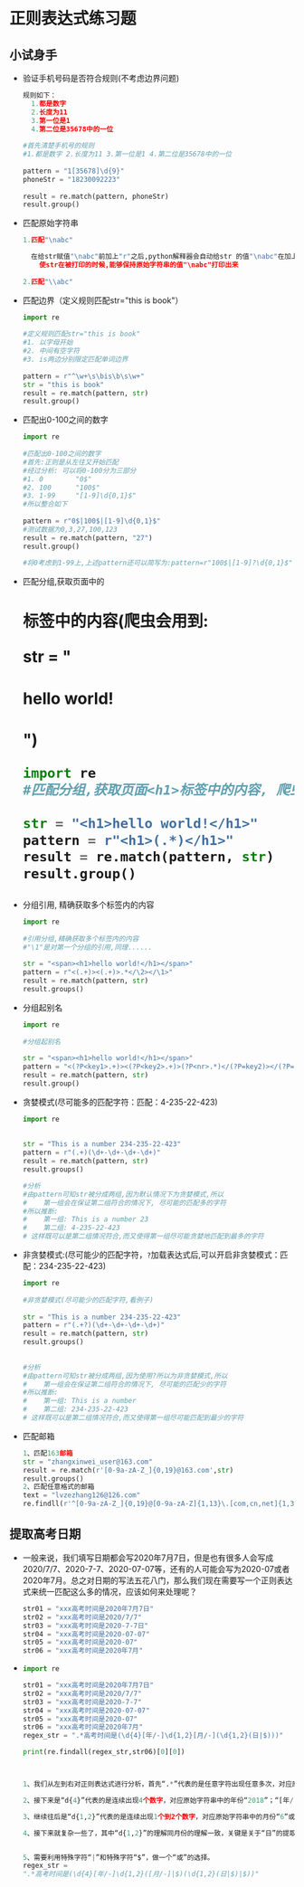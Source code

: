 # 正则表达式练习题

## 小试身手

- 验证手机号码是否符合规则(不考虑边界问题)

  ```python
  规则如下：
  	1.都是数字 
  	2.长度为11 
  	3.第一位是1 
  	4.第二位是35678中的一位
  	
  #首先清楚手机号的规则
  #1.都是数字 2.长度为11 3.第一位是1 4.第二位是35678中的一位
   
  pattern = "1[35678]\d{9}"
  phoneStr = "18230092223"
   
  result = re.match(pattern, phoneStr)
  result.group()
  
  ```

  

- 匹配原始字符串

  ```python
  1.匹配"\nabc"
  
   	在给str赋值"\nabc"前加上"r"之后,python解释器会自动给str	的值"\nabc"在加上一个"\".
      使str在被打印的时候,能够保持原始字符串的值"\nabc"打印出来
      
  2.匹配"\\abc"
  
  ```

  

- 匹配边界（定义规则匹配str="this is book"）

  ```python
  import re
   
  #定义规则匹配str="this is book"
  #1. 以字母开始
  #2. 中间有空字符
  #3. is两边分别限定匹配单词边界
   
  pattern = r"^\w+\s\bis\b\s\w+"
  str = "this is book"
  result = re.match(pattern, str)
  result.group()
  ```

  

- 匹配出0-100之间的数字

  ```python
  import re
   
  #匹配出0-100之间的数字
  #首先:正则是从左往又开始匹配
  #经过分析: 可以将0-100分为三部分
  #1. 0        "0$"
  #2. 100      "100$"
  #3. 1-99     "[1-9]\d{0,1}$"
  #所以整合如下
   
  pattern = r"0$|100$|[1-9]\d{0,1}$"
  #测试数据为0,3,27,100,123
  result = re.match(pattern, "27")
  result.group()
   
  #将0考虑到1-99上,上述pattern还可以简写为:pattern=r"100$|[1-9]?\d{0,1}$"
  ```

  

- 匹配分组,获取页面中的<h1>标签中的内容(爬虫会用到:

  str = "<h1>hello world!<h1>")

  ```python
  import re
  #匹配分组,获取页面<h1>标签中的内容, 爬虫的时候会用到
   
  str = "<h1>hello world!</h1>"
  pattern = r"<h1>(.*)</h1>"
  result = re.match(pattern, str)
  result.group()
  ```

- 分组引用, 精确获取多个标签内的内容

  ```python
  import re
   
  #引用分组,精确获取多个标签内的内容
  #"\1"是对第一个分组的引用,同理......
   
  str = "<span><h1>hello world!</h1></span>"
  pattern = r"<(.+)><(.+)>.*</\2></\1>"
  result = re.match(pattern, str)
  result.groups()
  
  ```

- 分组起别名

  ```python 
  import re
   
  #分组起别名
   
  str = "<span><h1>hello world!</h1></span>"
  pattern = "<(?P<key1>.+)><(?P<key2>.+)>(?P<nr>.*)</(?P=key2)></(?P=key1)>"
  result = re.match(pattern, str)
  result.group()
  ```

- 贪婪模式(尽可能多的匹配字符：匹配：4-235-22-423)

  ```python 
  import re
   
   
  str = "This is a number 234-235-22-423"
  pattern = r"(.+)(\d+-\d+-\d+-\d+)"
  result = re.match(pattern, str)
  result.groups()
  
  #分析 
  #由pattern可知str被分成两组,因为默认情况下为贪婪模式,所以
  #    第一组会在保证第二组符合的情况下, 尽可能的匹配多的字符
  #所以推断:
  #    第一组: This is a number 23
  #    第二组: 4-235-22-423
  # 这样既可以是第二组情况符合,而又使得第一组尽可能贪婪地匹配到最多的字符
  
  ```

- 非贪婪模式:(尽可能少的匹配字符，`?`加载表达式后,可以开启非贪婪模式：匹配：234-235-22-423)

  ```Python
  import re
   
  #非贪婪模式(尽可能少的匹配字符,看例子)
   
  str = "This is a number 234-235-22-423"
  pattern = r"(.+?)(\d+-\d+-\d+-\d+)"
  result = re.match(pattern, str)
  result.groups()
   
   
  #分析 
  #由pattern可知str被分成两组,因为使用?所以为非贪婪模式,所以
  #    第一组会在保证第二组符合的情况下, 尽可能的匹配少的字符
  #所以推断:
  #    第一组: This is a number 
  #    第二组: 234-235-22-423
  # 这样既可以是第二组情况符合,而又使得第一组尽可能匹配到最少的字符
  ```

- 匹配邮箱

  ```Python
  1、匹配163邮箱
  str = "zhangxinwei_user@163.com"
  result = re.match(r'[0-9a-zA-Z_]{0,19}@163.com',str)
  result.groups()
  2、匹配任意格式的邮箱
  text = "lvzezhang126@126.com"
  re.findll(r'^[0-9a-zA-Z_]{0,19}@[0-9a-zA-Z]{1,13}\.[com,cn,net]{1,3}$',text)
  ```

## 提取高考日期

- 一般来说，我们填写日期都会写2020年7月7日，但是也有很多人会写成2020/7/7、2020-7-7、2020-07-07等，还有的人可能会写为2020-07或者2020年7月。总之对日期的写法五花八门，那么我们现在需要写一个正则表达式来统一匹配这么多的情况，应该如何来处理呢？

  ```python
  str01 = "xxx高考时间是2020年7月7日"
  str02 = "xxx高考时间是2020/7/7"
  str03 = "xxx高考时间是2020-7-7日"
  str04 = "xxx高考时间是2020-07-07"
  str05 = "xxx高考时间是2020-07"
  str06 = "xxx高考时间是2020年7月"
  ```

- ```Python
  import re
  
  str01 = "xxx高考时间是2020年7月7日"
  str02 = "xxx高考时间是2020/7/7"
  str03 = "xxx高考时间是2020-7-7"
  str04 = "xxx高考时间是2020-07-07"
  str05 = "xxx高考时间是2020-07"
  str06 = "xxx高考时间是2020年7月"
  regex_str = ".*高考时间是(\d{4}[年/-]\d{1,2}[月/-](\d{1,2}(日|$)))"
  
  print(re.findall(regex_str,str06)[0][0])
  
  
  
  1、我们从左到右对正则表达式进行分析，首先“.*”代表的是任意字符出现任意多次，对应原始字符中的“XXX”；“高考时间是”没有什么特别的，就是对应原始字符串中的“高考时间是”。
  
  2、接下来是“d{4}”代表的是连续出现4个数字，对应原始字符串中的年份“2018”；“[年/-]”表示取“年”、“/”、“-”中的任意一个字符，对应原始字符串中年份“2018”之后所连接的下一个字符。
  
  3、继续往后是“d{1,2}”代表的是连续出现1个到2个数字，对应原始字符串中的月份“6”或者“06”；“[月/-]”表示取“月”、“/”、“-”中的任意一个字符，对应原始字符串中月份“6”或者“06”之后所连接的下一个字符，同年份的理解如出一辙。
  
  4、接下来就复杂一些了，其中“d{1,2}”的理解同月份的理解一致，关键是关于“日”的提取主要需要注意有的字符串有日期，有的字符串并没有日期，所以需要特殊字符“|”来表示“或”的关系，并且用特殊字符“$”来表示结束。
  
  
  5、需要利用特殊字符“|”和特殊字符“$”，做一个“或”的选择。
  regex_str = 
  ".*高考时间是(\d{4}[年/-]\d{1,2}([月/-]|$)(\d{1,2}(日|$)|$))"
  ```

  

